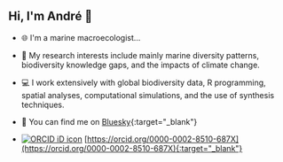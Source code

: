 ## Hi, I'm André 👋

- 🌐 I'm a marine macroecologist...

- 🪸 My research interests include mainly marine diversity patterns, biodiversity knowledge gaps, and the impacts of climate change. 

- 💻 I work extensively with global biodiversity data, R programming, spatial analyses, computational simulations, and the use of synthesis techniques.

- 🦋 You can find me on [Bluesky](https://bsky.app/profile/andremenegotto.bsky.social){:target="_blank"}

-  [![ORCID iD icon](https://camo.githubusercontent.com/7d4c1ec4d59beb131325dee4dc51aff4bdd84b5d0a83efb6ab69bb5eda699a2f/68747470733a2f2f6f726369642e6f72672f73697465732f64656661756c742f66696c65732f696d616765732f6f726369645f31367831362e706e67)](https://orcid.org/0000-0002-8510-687X) [https://orcid.org/0000-0002-8510-687X](https://orcid.org/0000-0002-8510-687X){:target="_blank"}
